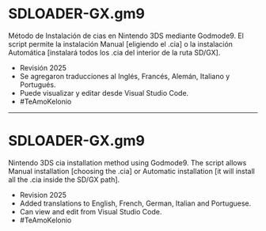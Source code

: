 # SDLOADER-GX.gm9 
Método de Instalación de cias en Nintendo 3DS mediante Godmode9. El script permite la instalación Manual [eligiendo el .cia] o la instalación Automática [instalará todos los .cia del interior de la ruta SD/GX].
- Revisión 2025
- Se agregaron traducciones al Inglés, Francés, Alemán, Italiano y Portugués.  
- Puede visualizar y editar desde Visual Studio Code.
- #TeAmoKelonio

_________

# SDLOADER-GX.gm9 
Nintendo 3DS cia installation method using Godmode9. The script allows Manual installation [choosing the .cia] or Automatic installation [it will install all the .cia inside the SD/GX path].
- Revision 2025
- Added translations to English, French, German, Italian and Portuguese.
- Can view and edit from Visual Studio Code.
- #TeAmoKelonio
